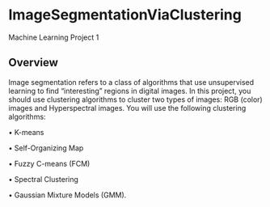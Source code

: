 # ImageSegmentationViaClustering
Machine Learning Project 1

## Overview

Image segmentation refers to a class of algorithms that use unsupervised learning to find “interesting” regions in digital images. In this project, you should use clustering algorithms to cluster two types of images: RGB (color) images and Hyperspectral images. You will use the following clustering algorithms:

• K-means

• Self-Organizing Map

• Fuzzy C-means (FCM)

• Spectral Clustering

• Gaussian Mixture Models (GMM).
